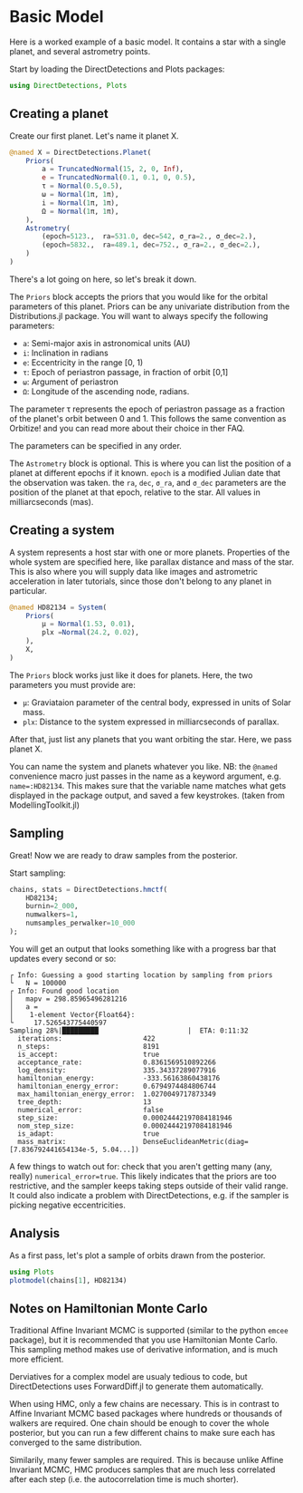 # Basic Model

Here is a worked example of a basic model. It contains a star with a single planet, and several astrometry points.

Start by loading the DirectDetections and Plots packages:
```julia
using DirectDetections, Plots
```

## Creating a planet

Create our first planet. Let's name it planet X.
```julia
@named X = DirectDetections.Planet(
    Priors(
        a = TruncatedNormal(15, 2, 0, Inf),
        e = TruncatedNormal(0.1, 0.1, 0, 0.5),
        τ = Normal(0.5,0.5),
        ω = Normal(1π, 1π),
        i = Normal(1π, 1π),
        Ω = Normal(1π, 1π),
    ),
    Astrometry(
        (epoch=5123.,  ra=531.0, dec=542, σ_ra=2., σ_dec=2.),
        (epoch=5832.,  ra=489.1, dec=752., σ_ra=2., σ_dec=2.),
    )
)
```

There's a lot going on here, so let's break it down.

The `Priors` block accepts the priors that you would like for the orbital parameters of this planet. Priors can be any univariate distribution from the Distributions.jl package.
You will want to always specify the following parameters:
* `a`: Semi-major axis in astronomical units (AU)
* `i`: Inclination in radians
* `e`: Eccentricity in the range [0, 1)
* `τ`: Epoch of periastron passage, in fraction of orbit \[0,1]
* `ω`: Argument of periastron
* `Ω`: Longitude of the ascending node, radians.

The parameter τ represents the epoch of periastron passage as a fraction of the planet's orbit between 0 and 1. This follows the same convention as Orbitize! and you can read more about their choice in ther FAQ.

The parameters can be specified in any order.

The `Astrometry` block is optional. This is where you can list the position of a planet at different epochs if it known. `epoch` is a modified Julian date that the observation was taken. the `ra`, `dec`, `σ_ra`, and `σ_dec` parameters are the position of the planet at that epoch, relative to the star. All values in milliarcseconds (mas).

## Creating a system

A system represents a host star with one or more planets. Properties of the whole system are specified here, like parallax distance and mass of the star. This is also where you will supply data like images and astrometric acceleration in later tutorials, since those don't belong to any planet in particular.

```julia
@named HD82134 = System(
    Priors(
        μ = Normal(1.53, 0.01),
        plx =Normal(24.2, 0.02),
    ),  
    X,
)
```

The `Priors` block works just like it does for planets. Here, the two parameters you must provide are:
* `μ`: Graviataion parameter of the central body, expressed in units of Solar mass.
* `plx`: Distance to the system expressed in milliarcseconds of parallax.

After that, just list any planets that you want orbiting the star. Here, we pass planet X.

You can name the system and planets whatever you like.
NB: the `@named` convenience macro just passes in the name as a keyword argument, e.g. `name=:HD82134`. This makes sure that the variable name matches what gets displayed in the package output, and saved a few keystrokes. (taken from ModellingToolkit.jl)

## Sampling
Great! Now we are ready to draw samples from the posterior.

Start sampling:
```julia
chains, stats = DirectDetections.hmctf(
    HD82134;
    burnin=2_000,
    numwalkers=1,
    numsamples_perwalker=10_000
);
```

You will get an output that looks something like with a progress bar that updates every second or so:
```
┌ Info: Guessing a good starting location by sampling from priors
└   N = 100000
┌ Info: Found good location
│   mapv = 298.85965496281216
│   a =
│    1-element Vector{Float64}:
└     17.526543775440597
Sampling 28%|█████████                      |  ETA: 0:11:32
  iterations:                    422
  n_steps:                       8191
  is_accept:                     true
  acceptance_rate:               0.8361569510892266
  log_density:                   335.34337289077916
  hamiltonian_energy:            -333.56163860438176
  hamiltonian_energy_error:      0.6794974484806744
  max_hamiltonian_energy_error:  1.0270049717873349
  tree_depth:                    13
  numerical_error:               false
  step_size:                     0.00024442197084181946
  nom_step_size:                 0.00024442197084181946
  is_adapt:                      true
  mass_matrix:                   DenseEuclideanMetric(diag=[7.836792441654134e-5, 5.04...])
```

A few things to watch out for: check that you aren't getting many (any, really) `numerical_error=true`. This likely indicates that the priors are too restrictive, and the sampler keeps taking steps outside of their valid range. It could also indicate a problem with DirectDetections, e.g. if the sampler is picking negative eccentricities.

## Analysis
As a first pass, let's plot a sample of orbits drawn from the posterior.

```julia 
using Plots
plotmodel(chains[1], HD82134)
```

## Notes on Hamiltonian Monte Carlo
Traditional Affine Invariant MCMC is supported (similar to the python `emcee` package), but it is recommended that you use Hamiltonian Monte Carlo. This sampling method makes use of derivative information, and is much more efficient. 

Derviatives for a complex model are usualy tedious to code, but DirectDetections uses ForwardDiff.jl to generate them automatically.

When using HMC, only a few chains are necessary. This is in contrast to Affine Invariant MCMC based packages where hundreds or thousands of walkers are required.
One chain should be enough to cover the whole posterior, but you can run a few different chains to make sure each has converged to the same distribution.

Similarily, many fewer samples are required. This is because unlike Affine Invariant MCMC, HMC produces samples that are much less correlated after each step (i.e. the autocorrelation time is much shorter).
